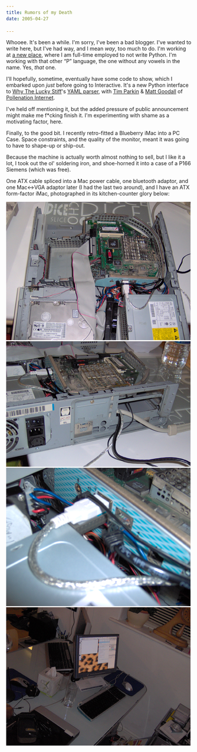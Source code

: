 ```yaml
---
title: Rumors of my Death
date: 2005-04-27

---
```

Whooee. It's been a while. I'm sorry, I've been a bad blogger. I've wanted
to write here, but I've had way, and I mean *way*, too much to do.
I'm working at [a new place][aaron], where I am full-time employed to not write
Python.  I'm working with that other &ldquo;P&rdquo; language, the one without
any vowels in the name. Yes, *that* one.

I'll hopefully, sometime, eventually have some code to show, which I embarked
upon *just* before going to Interactive. It's a new Python
interface to [Why The Lucky Stiff][why]'s [YAML parser][syck], with
[Tim Parkin][tp] & [Matt Goodall][mg] of [Pollenation Internet][pollenation].

I've held off mentioning it, but the added pressure of public announcement
might make me f*cking finish it. I'm experimenting with shame as a motivating
factor, here.

Finally, to the good bit. I recently retro-fitted a Blueberry iMac into
a PC Case. Space constraints, and the quality of the monitor, meant it was
going to have to shape-up or ship-out. 

Because the machine is actually worth almost nothing to sell, but I like it a
lot, I took out the ol' soldering iron, and shoe-horned it into a case of a
P166 Siemens (which was free).

One ATX cable spliced into a Mac power cable, one bluetooth adaptor, and
one Mac<->VGA adaptor later (I had the last two around), and I have an
ATX form-factor iMac, photographed in its kitchen-counter glory below:

![Image 1](/Gfx/mac/Mac-1.jpg)
![Image 2](/Gfx/mac/Mac-2.jpg)
![Image 3](/Gfx/mac/Mac-3.jpg)
![Image 4](/Gfx/mac/Mac-4.jpg)

[aaron]: http://www.iwebsolutions.co.uk/the-team-aaron.htm "Aaron's Mugshot"
[why]: http://whytheluckystiff.net/
[syck]: http://whytheluckystiff.net/syck/
[tp]: http://www.pollenation.net/journal/tim.php "Tim's Journal"
[mg]: http://www.pollenation.net/journal/matt.php "Matt's Journal"
[pollenation]: http://www.pollenation.net/
